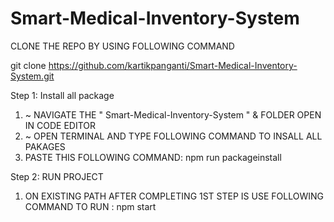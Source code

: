 # Smart-Medical-Inventory-System

CLONE THE REPO BY USING FOLLOWING COMMAND

git clone https://github.com/kartikpanganti/Smart-Medical-Inventory-System.git

Step 1: Install all package
  1) ~ NAVIGATE THE " Smart-Medical-Inventory-System " & FOLDER OPEN IN CODE EDITOR
  2) ~ OPEN TERMINAL AND TYPE FOLLOWING COMMAND TO INSALL ALL PAKAGES
  3) PASTE THIS FOLLOWING COMMAND:
      npm run packageinstall

Step 2: RUN PROJECT

1) ON EXISTING PATH AFTER COMPLETING 1ST STEP IS USE FOLLOWING COMMAND TO RUN :
npm start
